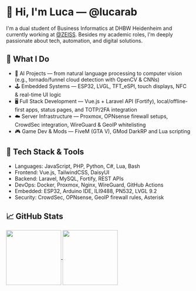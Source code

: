 # 👋 Hi, I'm Luca — @lucarab

I'm a dual student of Business Informatics at DHBW Heidenheim and currently working at [@ZEISS](https://github.com/ZEISS). Besides my academic roles, I'm deeply passionate about tech, automation, and digital solutions.

## 🚀 What I Do

- 🧠 AI Projects — from natural language processing to computer vision (e.g., tornado/funnel cloud detection with OpenCV & CNNs)
- 🕹️ Embedded Systems — ESP32, LVGL, TFT_eSPI, touch displays, NFC & real-time UI logic
- 🖥️ Full Stack Development — Vue.js + Laravel API (Fortify), local/offline-first apps, status pages, and TOTP/2FA integration
- ☁️ Server Infrastructure — Proxmox, OPNsense firewall setups, CrowdSec integration, WireGuard & GeoIP whitelisting
- 🎮 Game Dev & Mods — FiveM (GTA V), GMod DarkRP and Lua scripting

## 🧰 Tech Stack & Tools

- Languages: JavaScript, PHP, Python, C#, Lua, Bash
- Frontend: Vue.js, TailwindCSS, DaisyUI
- Backend: Laravel, MySQL, Fortify, REST APIs
- DevOps: Docker, Proxmox, Nginx, WireGuard, GitHub Actions
- Embedded: ESP32, Arduino IDE, ILI9488, PN532, LVGL 9.2
- Security: CrowdSec, OPNsense, GeoIP firewall rules, Asterisk

## 📈 GitHub Stats

<a href="https://github.com/lucarab">
  <img height=150 align="center" src="https://github-readme-stats.vercel.app/api?username=lucarab&theme=github_dark" />
</a>
<a href="https://github.com/lucarab">
  <img height=150 align="center" src="https://github-readme-stats.vercel.app/api/top-langs?username=lucarab&layout=compact&langs_count=8&card_width=320&theme=github_dark" />
</a>
